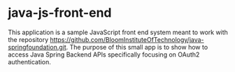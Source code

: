 # java-js-front-end

This application is a sample JavaScript front end system meant to work with the repository https://github.com/BloomInstituteOfTechnology/java-springfoundation.git. The purpose of this small app is to show how to access Java Spring Backend APIs specifically focusing on OAuth2 authentication.
